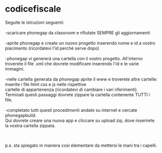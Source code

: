 # codicefiscale
Seguite le istruzioni seguenti:<br><br>
-scaricare phonegap da classroom e rifiutate SEMPRE gli aggiornamenti<br><br>
-aprite phonegap e create un nuovo progetto inserendo nome e id a vostro piacimento (ricordatevi l'id perchè serve dopo)<br><br>
-phonegap vi genererà una cartella con il vostro progetto. All'interno troverete il file .xml che dovrete modificare inserendo l'id e le varie immagini.<br><br>
-nelle cartella generata da phonegap aprite il www e troverete altre cartelle: inserite i file html css e js nelle rispettive <br>
  cartelle di appartenenza (ricordatevi di cambiare i vari riferimenti). <br>
  Terminati questi passaggi dovrete zippare la cartella contenente TUTTI i file.<br><br>
-completato tutti questi procedimenti andate su internet e cercate phonegapbuild. <br>
    Qui dovrete creare una nuova app e cliccare su upload zip, dove inserirete la vostra cartella zippata.<br><br><br>

p.s. sta spiegato in maniera così elementare da mettersi le mani tra i capelli.
